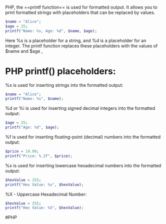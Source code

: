PHP, the ==printf function== is used for formatted output. It allows you to print formatted strings with placeholders that can be replaced by values.

```php
$name = "Alice"; 
$age = 25; 
printf("Name: %s, Age: %d", $name, $age);
```

Here %s is a placeholder for a string, and %d is a placeholder for an integer. The printf function replaces these placeholders with the values of $name and $age ,

# PHP printf() placeholders:

%s is used for inserting strings into the formatted output:
```php
$name = "Alice"; 
printf("Name: %s", $name);
```

%d or %i is used for inserting signed decimal integers into the formatted output:
```php
$age = 25; 
printf("Age: %d", $age);
```

%f is used for inserting floating-point (decimal) numbers into the formatted output:
```php
$price = 19.99; 
printf("Price: %.2f", $price);
```


%x is used for inserting lowercase hexadecimal numbers into the formatted output:
```php
$hexValue = 255; 
printf("Hex Value: %x", $hexValue);
```

%X - Uppercase Hexadecimal Number:
```php
$hexValue = 255; 
printf("Hex Value: %X", $hexValue);
```


#PHP

